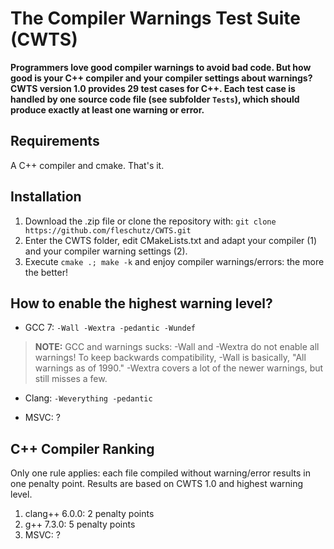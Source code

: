 The Compiler Warnings Test Suite (CWTS)
=======================================

**Programmers love good compiler warnings to avoid bad code. But how good is your C++ compiler and your compiler settings about warnings? CWTS version 1.0 provides 29 test cases for C++. Each test case is handled by one source code file (see subfolder `Tests`), which should produce exactly at least one warning or error.**

Requirements
------------
A C++ compiler and cmake. That's it.

Installation 
-------------

1. Download the .zip file or clone the repository with:
   `git clone https://github.com/fleschutz/CWTS.git`
2. Enter the CWTS folder, edit CMakeLists.txt and adapt your compiler (1) and your compiler warning settings (2).
3. Execute `cmake .; make -k` and enjoy compiler warnings/errors: the more the better! 

How to enable the highest warning level?
----------------------------------------

* GCC 7: `-Wall -Wextra -pedantic -Wundef`
> **NOTE:** GCC and warnings sucks: -Wall and -Wextra do not enable all warnings! To keep backwards compatibility, -Wall is basically, "All warnings as of 1990." -Wextra covers a lot of the newer warnings, but still misses a few.

* Clang: `-Weverything -pedantic`

* MSVC: ?

C++ Compiler Ranking 
--------------------

Only one rule applies: each file compiled without warning/error results in one penalty point. Results are based on CWTS 1.0 and highest warning level.

1. clang++ 6.0.0: 2 penalty points
2. g++ 7.3.0: 5 penalty points
3. MSVC: ?

